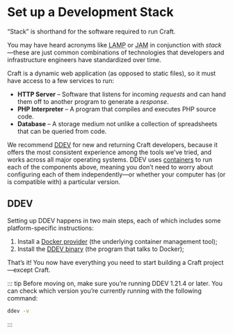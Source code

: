 # Set up a Development Stack

“Stack” is shorthand for the software required to run Craft.

You may have heard acronyms like <abbr title="Linux, Apache, MySQL, and PHP">LAMP</abbr> or <abbr title="JavaScript, API, and Markup">JAM</abbr> in conjunction with _stack_—these are just common combinations of technologies that developers and infrastructure engineers have standardized over time.

Craft is a dynamic web application (as opposed to static files), so it must have access to a few services to run:

- **HTTP Server** – Software that listens for incoming _requests_ and can hand them off to another program to generate a _response_.
- **PHP Interpreter** – A program that compiles and executes PHP source code.
- **Database** – A storage medium not unlike a collection of spreadsheets that can be queried from code.

We recommend [DDEV](https://ddev.readthedocs.io/en/stable/) for new and returning Craft developers, because it offers the most consistent experience among the tools we’ve tried, and works across all major operating systems. DDEV uses [containers](https://www.docker.com/resources/what-container/) to run each of the components above, meaning you don’t need to worry about configuring each of them independently—or whether your computer has (or is compatible with) a particular version.

## DDEV

Setting up DDEV happens in two main steps, each of which includes some platform-specific instructions:

1. Install a [Docker provider](https://ddev.readthedocs.io/en/stable/users/install/docker-installation/) (the underlying container management tool);
2. Install the [DDEV binary](https://ddev.readthedocs.io/en/stable/users/install/ddev-installation/) (the program that talks to Docker);

That’s it! You now have everything you need to start building a Craft project—except Craft.

::: tip
Before moving on, make sure you’re running DDEV 1.21.4 or later. You can check which version you’re currently running with the following command:

```sh
ddev -v
```
:::
